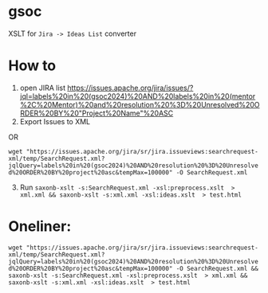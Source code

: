 # gsoc
XSLT for `Jira -> Ideas List` converter


# How to
1. open JIRA list https://issues.apache.org/jira/issues/?jql=labels%20in%20(gsoc2024)%20AND%20labels%20in%20(mentor%2C%20Mentor)%20and%20resolution%20%3D%20Unresolved%20ORDER%20BY%20"Project%20Name"%20ASC
2. Export Issues to XML

OR

`wget "https://issues.apache.org/jira/sr/jira.issueviews:searchrequest-xml/temp/SearchRequest.xml?jqlQuery=labels%20in%20(gsoc2024)%20AND%20resolution%20%3D%20Unresolved%20ORDER%20BY%20project%20asc&tempMax=100000" -O SearchRequest.xml`

3. Run `saxonb-xslt -s:SearchRequest.xml -xsl:preprocess.xslt  > xml.xml && saxonb-xslt -s:xml.xml -xsl:ideas.xslt  > test.html`

# Oneliner:

`wget "https://issues.apache.org/jira/sr/jira.issueviews:searchrequest-xml/temp/SearchRequest.xml?jqlQuery=labels%20in%20(gsoc2024)%20AND%20resolution%20%3D%20Unresolved%20ORDER%20BY%20project%20asc&tempMax=100000" -O SearchRequest.xml && saxonb-xslt -s:SearchRequest.xml -xsl:preprocess.xslt  > xml.xml && saxonb-xslt -s:xml.xml -xsl:ideas.xslt  > test.html`
